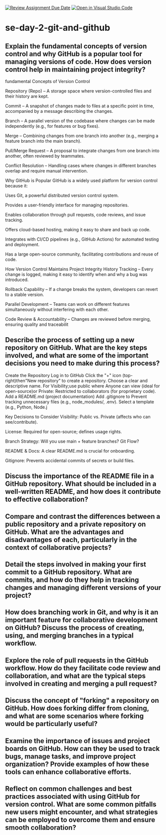 [![Review Assignment Due Date](https://classroom.github.com/assets/deadline-readme-button-22041afd0340ce965d47ae6ef1cefeee28c7c493a6346c4f15d667ab976d596c.svg)](https://classroom.github.com/a/8wgCKhpZ)
[![Open in Visual Studio Code](https://classroom.github.com/assets/open-in-vscode-2e0aaae1b6195c2367325f4f02e2d04e9abb55f0b24a779b69b11b9e10269abc.svg)](https://classroom.github.com/online_ide?assignment_repo_id=18498547&assignment_repo_type=AssignmentRepo)
# se-day-2-git-and-github
## Explain the fundamental concepts of version control and why GitHub is a popular tool for managing versions of code. How does version control help in maintaining project integrity?
fundamental Concepts of Version Control

Repository (Repo) – A storage space where version-controlled files and their history are kept.

Commit – A snapshot of changes made to files at a specific point in time, accompanied by a message describing the changes.

Branch – A parallel version of the codebase where changes can be made independently (e.g., for features or bug fixes).

Merge – Combining changes from one branch into another (e.g., merging a feature branch into the main branch).

Pull/Merge Request – A proposal to integrate changes from one branch into another, often reviewed by teammates.

Conflict Resolution – Handling cases where changes in different branches overlap and require manual intervention.

Why GitHub is Popular
GitHub is a widely used platform for version control because it:

Uses Git, a powerful distributed version control system.

Provides a user-friendly interface for managing repositories.

Enables collaboration through pull requests, code reviews, and issue tracking.

Offers cloud-based hosting, making it easy to share and back up code.

Integrates with CI/CD pipelines (e.g., GitHub Actions) for automated testing and deployment.

Has a large open-source community, facilitating contributions and reuse of code.

How Version Control Maintains Project Integrity
History Tracking – Every change is logged, making it easy to identify when and why a bug was introduced.

Rollback Capability – If a change breaks the system, developers can revert to a stable version.

Parallel Development – Teams can work on different features simultaneously without interfering with each other.

Code Review & Accountability – Changes are reviewed before merging, ensuring quality and traceabilit

## Describe the process of setting up a new repository on GitHub. What are the key steps involved, and what are some of the important decisions you need to make during this process?
 Create the Repository
Log in to GitHub 
Click the "+" icon (top-right)then"New repository" to create a repository.
Choose a clear and descriptive name.
For Visibility;use public where Anyone can view (ideal for open-source)or Private: Restricted to collaborators (for proprietary code).
Add a README.md (project documentation)
Add .gitignore to Prevent tracking unnecessary files (e.g., node_modules/, .env). Select a template (e.g., Python, Node.j


Key Decisions to Consider
Visibility: Public vs. Private (affects who can see/contribute).

License: Required for open-source; defines usage rights.

Branch Strategy: Will you use main + feature branches? Git Flow?

README & Docs: A clear README.md is crucial for onboarding.

Gitignore: Prevents accidental commits of secrets or build files.



## Discuss the importance of the README file in a GitHub repository. What should be included in a well-written README, and how does it contribute to effective collaboration?

## Compare and contrast the differences between a public repository and a private repository on GitHub. What are the advantages and disadvantages of each, particularly in the context of collaborative projects?

## Detail the steps involved in making your first commit to a GitHub repository. What are commits, and how do they help in tracking changes and managing different versions of your project?

## How does branching work in Git, and why is it an important feature for collaborative development on GitHub? Discuss the process of creating, using, and merging branches in a typical workflow.

## Explore the role of pull requests in the GitHub workflow. How do they facilitate code review and collaboration, and what are the typical steps involved in creating and merging a pull request?

## Discuss the concept of "forking" a repository on GitHub. How does forking differ from cloning, and what are some scenarios where forking would be particularly useful?

## Examine the importance of issues and project boards on GitHub. How can they be used to track bugs, manage tasks, and improve project organization? Provide examples of how these tools can enhance collaborative efforts.

## Reflect on common challenges and best practices associated with using GitHub for version control. What are some common pitfalls new users might encounter, and what strategies can be employed to overcome them and ensure smooth collaboration?
